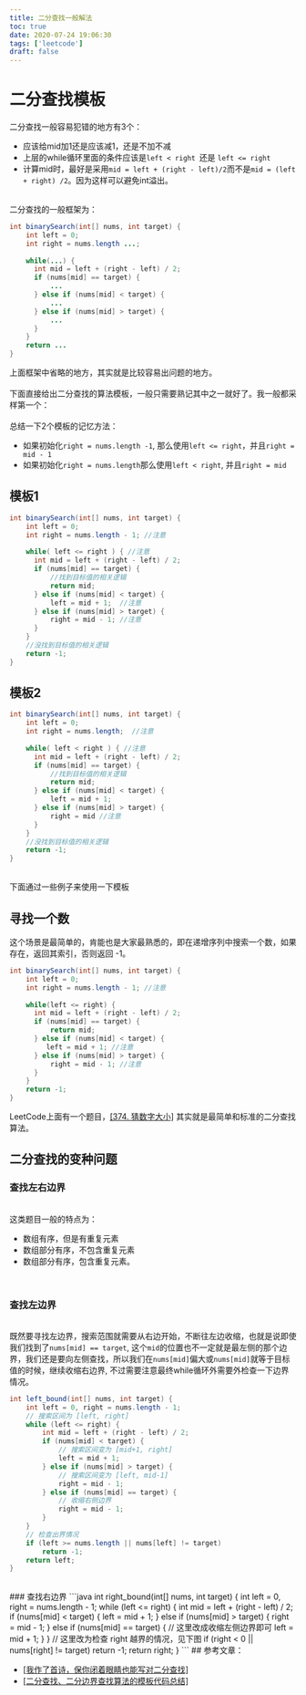 ```yaml
---
title: 二分查找一般解法
toc: true
date: 2020-07-24 19:06:30
tags: ['leetcode']
draft: false
---
```


# 二分查找模板

二分查找一般容易犯错的地方有3个：

- 应该给mid加1还是应该减1，还是不加不减
- 上层的while循环里面的条件应该是`left < right `还是 `left <= right`
- 计算mid时，最好是采用`mid = left + (right - left)/2`而不是`mid = (left + right) /2`。因为这样可以避免int溢出。


<br />二分查找的一般框架为：
```java
int binarySearch(int[] nums, int target) {
	int left = 0;
    int right = nums.length ...;
    
    while(...) {
      int mid = left + (right - left) / 2;
      if (nums[mid] == target) {
          ...
      } else if (nums[mid] < target) {
          ...
      } else if (nums[mid] > target) {
          ...
      }
    }
    return ...
}
```
上面框架中省略的地方，其实就是比较容易出问题的地方。<br />
<br />下面直接给出二分查找的算法模板，一般只需要熟记其中之一就好了。我一般都采样第一个：<br />
<br />总结一下2个模板的记忆方法：

- 如果初始化`right = nums.length -1`, 那么使用`left <= right`，并且`right = mid - 1`
- 如果初始化`right = nums.length`那么使用`left < right`, 并且`right = mid`
<a name="fKO4R"></a>
## 模板1
```java
int binarySearch(int[] nums, int target) {
	int left = 0;
    int right = nums.length - 1; //注意
    
    while( left <= right ) { //注意
      int mid = left + (right - left) / 2;
      if (nums[mid] == target) {
          //找到目标值的相关逻辑
          return mid;
      } else if (nums[mid] < target) {
          left = mid + 1;  //注意
      } else if (nums[mid] > target) {
          right = mid - 1; //注意
      }
    }
    //没找到目标值的相关逻辑
    return -1;
}
```
<a name="S87Vv"></a>
## 模板2
```java
int binarySearch(int[] nums, int target) {
	int left = 0;
    int right = nums.length;  //注意
    
    while( left < right ) { //注意
      int mid = left + (right - left) / 2;
      if (nums[mid] == target) {
          //找到目标值的相关逻辑
          return mid; 
      } else if (nums[mid] < target) {
          left = mid + 1;
      } else if (nums[mid] > target) {
          right = mid //注意
      }
    }
    //没找到目标值的相关逻辑
    return -1;
}
```

<br />下面通过一些例子来使用一下模板
<a name="ZACB6"></a>
## 寻找一个数
这个场景是最简单的，肯能也是大家最熟悉的，即在递增序列中搜索一个数，如果存在，返回其索引，否则返回 -1。
```java
int binarySearch(int[] nums, int target) {
	int left = 0;
    int right = nums.length - 1; //注意
    
    while(left <= right) {
      int mid = left + (right - left) / 2;
      if (nums[mid] == target) {
          return mid;
      } else if (nums[mid] < target) {
         left = mid + 1; //注意
      } else if (nums[mid] > target) {
          right = mid - 1; //注意
      }
    }
    return -1;
}
```
LeetCode上面有一个题目，[[374. 猜数字大小]](https://leetcode-cn.com/problems/guess-number-higher-or-lower/) 其实就是最简单和标准的二分查找算法。<br />

<a name="agJsn"></a>
## 二分查找的变种问题


<a name="sJZkW"></a>
### 查找左右边界

<br />这类题目一般的特点为：

- 数组有序，但是有重复元素
- 数组部分有序，不包含重复元素
- 数组部分有序，包含重复元素。


<br />

<a name="tzOKm"></a>
### 查找左边界

<br />既然要寻找左边界，搜索范围就需要从右边开始，不断往左边收缩，也就是说即使我们找到了`nums[mid] == target`, 这个`mid`的位置也不一定就是最左侧的那个边界，我们还是要向左侧查找，所以我们在`nums[mid]`偏大或`nums[mid]`就等于目标值的时候，继续收缩右边界,  不过需要注意最终while循环外需要外检查一下边界情况。
```java
int left_bound(int[] nums, int target) {
    int left = 0, right = nums.length - 1;
    // 搜索区间为 [left, right]
    while (left <= right) {
        int mid = left + (right - left) / 2;
        if (nums[mid] < target) {
            // 搜索区间变为 [mid+1, right]
            left = mid + 1;
        } else if (nums[mid] > target) {
            // 搜索区间变为 [left, mid-1]
            right = mid - 1;
        } else if (nums[mid] == target) {
            // 收缩右侧边界
            right = mid - 1;
        }
    }
    // 检查出界情况
    if (left >= nums.length || nums[left] != target)
        return -1;
    return left;
}
```
<br />
<a name="zRBeB"></a>
### 查找右边界
```java
int right_bound(int[] nums, int target) {
    int left = 0, right = nums.length - 1;
    while (left <= right) {
        int mid = left + (right - left) / 2;
        if (nums[mid] < target) {
            left = mid + 1;
        } else if (nums[mid] > target) {
            right = mid - 1;
        } else if (nums[mid] == target) {
            // 这里改成收缩左侧边界即可
            left = mid + 1;
        }
    }
    // 这里改为检查 right 越界的情况，见下图
    if (right < 0 || nums[right] != target)
        return -1;
    return right;
}
```
<a name="Ht4QA"></a>
## 参考文章：

- [[我作了首诗，保你闭着眼睛也能写对二分查找]](https://mp.weixin.qq.com/s/M1KfTfNlu4OCK8i9PSAmug)
- [[二分查找、二分边界查找算法的模板代码总结]](https://segmentfault.com/a/1190000016825704)

